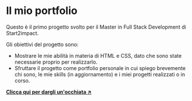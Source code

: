 <h1>Il mio portfolio</h1>
<p>Questo è il primo progetto svolto per il Master in Full Stack Development di Start2impact.</p>
<p>Gli obiettivi del progetto sono:</p>
<ul>
  <li>Mostrare le mie abilità in materia di HTML e CSS, dato che sono state necessarie proprio per realizzarlo.</li>
  <li>Sfruttare il progetto come portfolio personale in cui spiego brevemente chi sono, le mie skills (in aggiornamento) e i miei progetti realizzati o in corso.</li>
</ul>
<a href="https://dgmichele.github.io/portfolio/"><strong>Clicca qui per dargli un'occhiata ↗️</strong></a>
